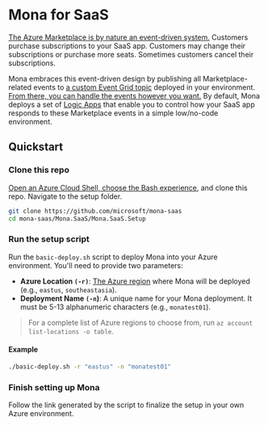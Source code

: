 # Mona for SaaS

[The Azure Marketplace is by nature an event-driven system.](https://learn.microsoft.com/partner-center/marketplace-offers/partner-center-portal/pc-saas-fulfillment-life-cycle) Customers purchase subscriptions to your SaaS app. Customers may change their subscriptions or purchase more seats. Sometimes customers cancel their subscriptions.

Mona embraces this event-driven design by publishing all Marketplace-related events to [a custom Event Grid topic](https://learn.microsoft.com/azure/event-grid/custom-topics) deployed in your environment. [From there, you can handle the events however you want.](https://learn.microsoft.com/azure/event-grid/event-handlers) By default, Mona deploys a set of [Logic Apps](https://learn.microsoft.com/azure/logic-apps/logic-apps-overview) that enable you to control how your SaaS app responds to these Marketplace events in a simple low/no-code environment.

## Quickstart

### Clone this repo

[Open an Azure Cloud Shell, choose the Bash experience](https://learn.microsoft.com/azure/cloud-shell/get-started/ephemeral?tabs=azurecli#start-cloud-shell), and clone this repo. Navigate to the setup folder.

```bash
git clone https://github.com/microsoft/mona-saas
cd mona-saas/Mona.SaaS/Mona.SaaS.Setup
```

### Run the setup script

Run the `basic-deploy.sh` script to deploy Mona into your Azure environment. You'll need to provide two parameters:

* **Azure Location `(-r)`**: [The Azure region](https://azure.microsoft.com/explore/global-infrastructure/geographies/) where Mona will be deployed (e.g., `eastus`, `southeastasia`).
* **Deployment Name `(-n`)**: A unique name for your Mona deployment. It must be 5-13 alphanumeric characters (e.g., `monatest01`).

> For a complete list of Azure regions to choose from, run `az account list-locations -o table`.

#### Example

```bash
./basic-deploy.sh -r "eastus" -n "monatest01"
```

### Finish setting up Mona

Follow the link generated by the script to finalize the setup in your own Azure environment.
